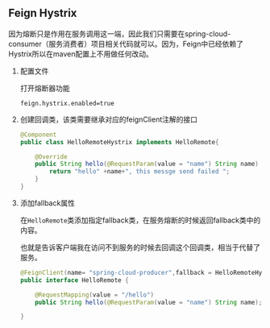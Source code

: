 ## Feign Hystrix

因为熔断只是作用在服务调用这一端，因此我们只需要在spring-cloud-consumer（服务消费者）项目相关代码就可以。因为，Feign中已经依赖了Hystrix所以在maven配置上不用做任何改动。

1. 配置文件

   打开熔断器功能

   ```properties
   feign.hystrix.enabled=true
   ```

2. 创建回调类，该类需要继承对应的feignClient注解的接口

   ```java
   @Component
   public class HelloRemoteHystrix implements HelloRemote{
   
       @Override
       public String hello(@RequestParam(value = "name") String name) {
           return "hello" +name+", this messge send failed ";
       }
   }
   ```

3. 添加fallback属性

   在`HelloRemote`类添加指定fallback类，在服务熔断的时候返回fallback类中的内容。

   也就是告诉客户端我在访问不到服务的时候去回调这个回调类，相当于代替了服务。

   ```java
   @FeignClient(name= "spring-cloud-producer",fallback = HelloRemoteHystrix.class)
   public interface HelloRemote {
   
       @RequestMapping(value = "/hello")
       public String hello(@RequestParam(value = "name") String name);
   
   }
   ```

   